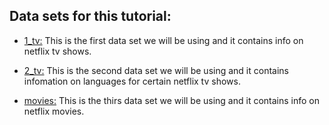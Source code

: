 ## Data sets for this tutorial:

-   [1_tv:](https://github.com/EdDataScienceEES/tutorial-pippacode/blob/master/data/1_tv.csv) This is the first data set we will be using and it contains info on netflix tv shows.

-   [2_tv:](https://github.com/EdDataScienceEES/tutorial-pippacode/blob/master/data/2_tv.csv) This is the second data set we will be using and it contains infomation on languages for certain netflix tv shows.

-   [movies:](https://github.com/EdDataScienceEES/tutorial-pippacode/blob/master/data/movies.csv) This is the thirs data set we will be using and it contains info on netflix movies.
